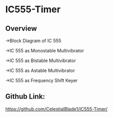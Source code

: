 # IC555-Timer

## Overview
->Block Diagram of IC 555

->IC 555 as Monostable Multivibrator

->IC 555 as Bistable Multivibrator

->IC 555 as Astable  Multivibrator

->IC 555 as Frequency Shift Keyer

## Github Link:

https://github.com/CelestialBlade1/IC555-Timer/

